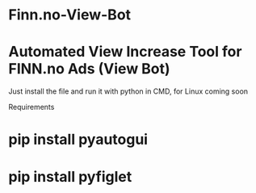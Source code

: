 # Finn.no-View-Bot
# Automated View Increase Tool for FINN.no Ads  (View Bot)

Just install the file and run it with python in CMD, for Linux coming soon

Requirements
# pip install pyautogui

# pip install pyfiglet
